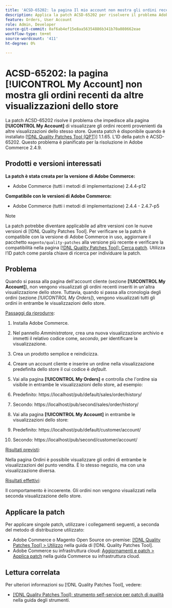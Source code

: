 ```yaml
---
title: 'ACSD-65202: la pagina Il mio account non mostra gli ordini recenti provenienti da altre visualizzazioni del negozio'
description: Applica la patch ACSD-65202 per risolvere il problema Adobe Commerce, in cui nella pagina Il mio account non vengono visualizzati gli ordini recenti provenienti da altre visualizzazioni dello stesso store.
feature: Orders, User Account
role: Admin, Developer
source-git-commit: 0af6ab4ef15e8aa56354886b341b70a080662eae
workflow-type: tm+mt
source-wordcount: '411'
ht-degree: 0%

---
```



# ACSD-65202: la pagina [!UICONTROL My Account] non mostra gli ordini recenti da altre visualizzazioni dello store

La patch ACSD-65202 risolve il problema che impedisce alla pagina **[!UICONTROL My Account]** di visualizzare gli ordini recenti provenienti da altre visualizzazioni dello stesso store. Questa patch è disponibile quando è installato [[!DNL Quality Patches Tool (QPT)]](/help/tools/quality-patches-tool/quality-patches-tool-to-self-serve-quality-patches.md) 1.1.65. L’ID della patch è ACSD-65202. Questo problema è pianificato per la risoluzione in Adobe Commerce 2.4.9.

## Prodotti e versioni interessati

**La patch è stata creata per la versione di Adobe Commerce:**

* Adobe Commerce (tutti i metodi di implementazione) 2.4.4-p12

**Compatibile con le versioni di Adobe Commerce:**

* Adobe Commerce (tutti i metodi di implementazione) 2.4.4 - 2.4.7-p5

>[!NOTE]
>
>La patch potrebbe diventare applicabile ad altre versioni con le nuove versioni di [!DNL Quality Patches Tool]. Per verificare se la patch è compatibile con la versione di Adobe Commerce in uso, aggiornare il pacchetto `magento/quality-patches` alla versione più recente e verificare la compatibilità nella pagina [[!DNL Quality Patches Tool]: Cerca patch](https://experienceleague.adobe.com/tools/commerce-quality-patches/index.html). Utilizza l’ID patch come parola chiave di ricerca per individuare la patch.

## Problema

Quando si passa alla pagina dell&#39;account cliente (sezione **[!UICONTROL My Account]**), non vengono visualizzati gli ordini recenti inseriti in un&#39;altra visualizzazione dello store. Tuttavia, quando si passa alla cronologia degli ordini (sezione *[!UICONTROL My Orders]*), vengono visualizzati tutti gli ordini in entrambe le visualizzazioni dello store.

<u>Passaggi da riprodurre</u>:

1. Installa Adobe Commerce.
1. Nel pannello *Amministratore*, crea una nuova visualizzazione archivio e immetti il relativo codice come, *secondo*, per identificare la visualizzazione.
1. Crea un prodotto semplice e reindicizza.
1. Creare un account cliente e inserire un ordine nella visualizzazione predefinita dello store il cui codice è *default*.
1. Vai alla pagina **[!UICONTROL My Orders]** e controlla che l&#39;ordine sia visibile in entrambe le visualizzazioni dello store, ad esempio:
1. Predefinito: https://localhost/pub/default/sales/order/history/
1. Secondo: https://localhost/pub/second/sales/order/history/

1. Vai alla pagina **[!UICONTROL My Account]** in entrambe le visualizzazioni dello store:
1. Predefinito: https://localhost/pub/default/customer/account/
1. Secondo: https://localhost/pub/second/customer/account/

<u>Risultati previsti</u>:

Nella pagina Ordini è possibile visualizzare gli ordini di entrambe le visualizzazioni del punto vendita. È lo stesso negozio, ma con una visualizzazione diversa.

<u>Risultati effettivi</u>:

Il comportamento è incoerente. Gli ordini non vengono visualizzati nella seconda visualizzazione dello store.

## Applicare la patch

Per applicare singole patch, utilizzare i collegamenti seguenti, a seconda del metodo di distribuzione utilizzato:

* Adobe Commerce o Magento Open Source on-premise: [[!DNL Quality Patches Tool] > Utilizzo](/help/tools/quality-patches-tool/usage.md) nella guida di [!DNL Quality Patches Tool].
* Adobe Commerce su infrastruttura cloud: [Aggiornamenti e patch > Applica patch](https://experienceleague.adobe.com/docs/commerce-cloud-service/user-guide/develop/upgrade/apply-patches.html) nella guida Commerce su infrastruttura cloud.

## Lettura correlata

Per ulteriori informazioni su [!DNL Quality Patches Tool], vedere:

* [[!DNL Quality Patches Tool]: strumento self-service per patch di qualità](/help/tools/quality-patches-tool/quality-patches-tool-to-self-serve-quality-patches.md) nella guida degli strumenti.
